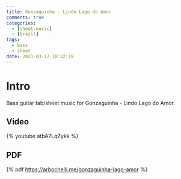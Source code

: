 ```yaml
---
title: Gonzaguinha - Lindo Lago do Amor
comments: true
categories:
  - [sheet-music]
  - [brazil]
tags:
  - bass
  - sheet
date: 2021-03-17 18:32:19
---
```


# Intro
Bass guitar tab/sheet music for Gonzaguinha - Lindo Lago do Amor.

## Video
{% youtube atbA7LqZykk %}

## PDF
{% pdf https://arbochelli.me/gonzaguinha-lago-amor %}

